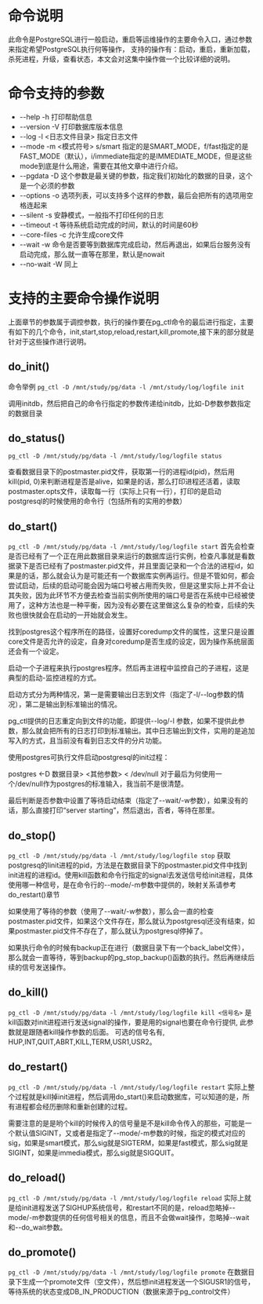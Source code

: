 # 命令说明
此命令是PostgreSQL进行一般启动，重启等运维操作的主要命令入口，通过参数来指定希望PostgreSQL执行何等操作，
支持的操作有：启动，重启，重新加载，杀死进程，升级，查看状态，本文会对这集中操作做一个比较详细的说明。

# 命令支持的参数

- --help -h 打印帮助信息
- --version -V 打印数据库版本信息
- --log -l <日志文件目录> 指定日志文件
- --mode -m <模式符号>  s/smart 指定的是SMART_MODE，f/fast指定的是FAST_MODE（默认），i/immediate指定的是IMMEDIATE_MODE，但是这些mode到底是什么用途，需要在其他文章中进行介绍。
- --pgdata -D 这个参数是最关键的参数，指定我们初始化的数据的目录，这个是一个必须的参数
- --options -o 选项列表，可以支持多个这样的参数，最后会把所有的选项用空格连起来
- --silent -s 安静模式，一般指不打印任何的日志
- --timeout -t 等待系统启动完成的时间，默认的时间是60秒
- --core-files -c 允许生成core文件
- --wait -w 命令是否要等到数据库完成启动，然后再退出，如果后台服务没有启动完成，那么就一直等在那里，默认是nowait
- --no-wait -W 同上



# 支持的主要命令操作说明
上面章节的参数属于调控参数，执行的操作要在pg_ctl命令的最后进行指定，主要有如下的几个命令，init,start,stop,reload,restart,kill,promote,接下来的部分就是针对于这些操作进行说明。

## do_init()
命令举例
`pg_ctl -D /mnt/study/pg/data -l /mnt/study/log/logfile init`

调用initdb，然后把自己的命令行指定的参数传递给initdb，比如-D参数参数指定的数据目录

## do_status()
`pg_ctl -D /mnt/study/pg/data -l /mnt/study/log/logfile status`

查看数据目录下的postmaster.pid文件，获取第一行的进程id(pid)，然后用kill(pid, 0)来判断进程是否是alive，如果是的话，那么打印进程还活着，读取postmaster.opts文件，读取每一行（实际上只有一行），打印的是启动postgresql的时候使用的命令行（包括所有的实用的参数）

## do_start()
`pg_ctl -D /mnt/study/pg/data -l /mnt/study/log/logfile start`
首先会检查是否已经有了一个正在用此数据目录来运行的数据库运行实例，检查凡事就是看数据录下是否已经有了postmaster.pid文件，并且里面记录和一个合法的进程id，如果是的话，那么就会认为是可能还有一个数据库实例再运行。但是不管如何，都会尝试启动，后续的启动可能会因为端口号被占用而失败，但是这里实际上并不会让其失败，因为此环节不方便去检查当前实例所使用的端口号是否在系统中已经被使用了，这种方法也是一种平衡，因为没有必要在这里做这么复杂的检查，后续的失败也很快就会在启动的一开始就会发生。

找到postgres这个程序所在的路径，设置好coredump文件的属性，这里只是设置core文件是否允许的设定，自身对coredump是否生成的设定，因为操作系统层面还会有一个设定。

启动一个子进程来执行postgres程序。然后再主进程中监控自己的子进程，这是典型的启动-监控进程的方式。

启动方式分为两种情况，第一是需要输出日志到文件（指定了-l/--log参数的情况），第二是输出到标准输出的情况。

pg_ctl提供的日志重定向到文件的功能，即提供--log/-l 参数，如果不提供此参数，那么就会把所有的日志打印到标准输出。其中日志输出到文件，实用的是追加写入的方式，且当前没有看到日志文件的分片功能。

使用postgres可执行文件启动postgresql的init过程：

postgres <-D 数据目录> <其他参数> < /dev/null   对于最后为何使用一个/dev/null作为postgres的标准输入，我当前不是很清楚。

最后判断是否参数中设置了等待启动结束（指定了--wait/-w参数），如果没有的话，那么直接打印“server starting”，然后退出，否者，等待在那里。

## do_stop()
`pg_ctl -D /mnt/study/pg/data -l /mnt/study/log/logfile stop`
获取postgresq的linit进程的pid，方法是在数据目录下的postmaster.pid文件中找到init进程的进程id。使用kill函数和命令行指定的signal去发送信号给init进程，具体使用哪一种信号，是在命令行的--mode/-m参数中提供的，映射关系请参考do_restart()章节

如果使用了等待的参数（使用了--wait/-w参数），那么会一直的检查postmaster.pid文件，如果这个文件存在，那么就认为postgresql还没有结束，如果postmaster.pid文件不存在了，那么就认为postgresql停掉了。

如果执行命令的时候有backup正在进行（数据目录下有一个back_label文件），那么就会一直等待，等到backup的pg_stop_backup()函数的执行。然后再继续后续的信号发送操作。

## do_kill()
`pg_ctl -D /mnt/study/pg/data -l /mnt/study/log/logfile kill <信号名>`
是kill函数对init进程进行发送signal的操作，要是用的signal也要在命令行提供, 此参数就是跟随者kill操作参数的后面。
可选的信号名有, HUP,INT,QUIT,ABRT,KILL,TERM,USR1,USR2。

## do_restart()
`pg_ctl -D /mnt/study/pg/data -l /mnt/study/log/logfile restart`
实际上整个过程就是kill掉init进程，然后调用do_start()来启动数据库，可以知道的是，所有进程都会经历删除和重新创建的过程。

需要注意的是是哟个kill的时候传入的信号量是不是kill命令传入的那些，可能是一个默认值SIGINT，又或者是指定了--mode/-m参数的时候，指定的模式对应的sig，如果是smart模式，那么sig就是SIGTERM，如果是fast模式，那么sig就是SIGINT，如果是immedia模式，那么sig就是SIGQUIT。

## do_reload()
`pg_ctl -D /mnt/study/pg/data -l /mnt/study/log/logfile reload`
实际上就是给init进程发送了SIGHUP系统信号，和restart不同的是，reload忽略掉--mode/-m参数提供的任何信号相关的信息，而且不会做wait操作，忽略掉--wait和--do_wait参数。

## do_promote()
`pg_ctl -D /mnt/study/pg/data -l /mnt/study/log/logfile promote`
在数据目录下生成一个promote文件（空文件），然后想init进程发送一个SIGUSR1的信号，等待系统的状态变成DB_IN_PRODUCTION（数据来源于pg_control文件）

